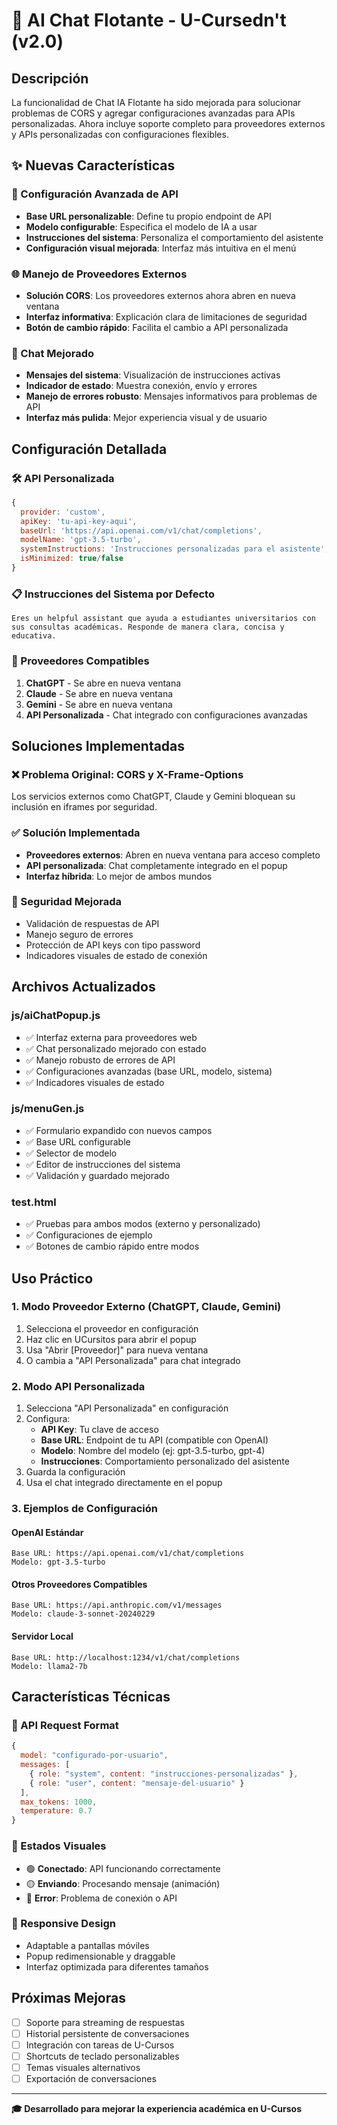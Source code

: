 # 🤖 AI Chat Flotante - U-Cursedn't (v2.0)

## Descripción
La funcionalidad de Chat IA Flotante ha sido mejorada para solucionar problemas de CORS y agregar configuraciones avanzadas para APIs personalizadas. Ahora incluye soporte completo para proveedores externos y APIs personalizadas con configuraciones flexibles.

## ✨ Nuevas Características

### 🔧 Configuración Avanzada de API
- **Base URL personalizable**: Define tu propio endpoint de API
- **Modelo configurable**: Especifica el modelo de IA a usar
- **Instrucciones del sistema**: Personaliza el comportamiento del asistente
- **Configuración visual mejorada**: Interfaz más intuitiva en el menú

### 🌐 Manejo de Proveedores Externos
- **Solución CORS**: Los proveedores externos ahora abren en nueva ventana
- **Interfaz informativa**: Explicación clara de limitaciones de seguridad
- **Botón de cambio rápido**: Facilita el cambio a API personalizada

### 💬 Chat Mejorado
- **Mensajes del sistema**: Visualización de instrucciones activas
- **Indicador de estado**: Muestra conexión, envío y errores
- **Manejo de errores robusto**: Mensajes informativos para problemas de API
- **Interfaz más pulida**: Mejor experiencia visual y de usuario

## Configuración Detallada

### 🛠️ API Personalizada
```javascript
{
  provider: 'custom',
  apiKey: 'tu-api-key-aqui',
  baseUrl: 'https://api.openai.com/v1/chat/completions',
  modelName: 'gpt-3.5-turbo',
  systemInstructions: 'Instrucciones personalizadas para el asistente',
  isMinimized: true/false
}
```

### 📋 Instrucciones del Sistema por Defecto
```
Eres un helpful assistant que ayuda a estudiantes universitarios con sus consultas académicas. Responde de manera clara, concisa y educativa.
```

### 🔗 Proveedores Compatibles
1. **ChatGPT** - Se abre en nueva ventana
2. **Claude** - Se abre en nueva ventana  
3. **Gemini** - Se abre en nueva ventana
4. **API Personalizada** - Chat integrado con configuraciones avanzadas

## Soluciones Implementadas

### ❌ Problema Original: CORS y X-Frame-Options
Los servicios externos como ChatGPT, Claude y Gemini bloquean su inclusión en iframes por seguridad.

### ✅ Solución Implementada
- **Proveedores externos**: Abren en nueva ventana para acceso completo
- **API personalizada**: Chat completamente integrado en el popup
- **Interfaz híbrida**: Lo mejor de ambos mundos

### 🔐 Seguridad Mejorada
- Validación de respuestas de API
- Manejo seguro de errores
- Protección de API keys con tipo password
- Indicadores visuales de estado de conexión

## Archivos Actualizados

### js/aiChatPopup.js
- ✅ Interfaz externa para proveedores web
- ✅ Chat personalizado mejorado con estado
- ✅ Manejo robusto de errores de API
- ✅ Configuraciones avanzadas (base URL, modelo, sistema)
- ✅ Indicadores visuales de estado

### js/menuGen.js  
- ✅ Formulario expandido con nuevos campos
- ✅ Base URL configurable
- ✅ Selector de modelo
- ✅ Editor de instrucciones del sistema
- ✅ Validación y guardado mejorado

### test.html
- ✅ Pruebas para ambos modos (externo y personalizado)
- ✅ Configuraciones de ejemplo
- ✅ Botones de cambio rápido entre modos

## Uso Práctico

### 1. Modo Proveedor Externo (ChatGPT, Claude, Gemini)
1. Selecciona el proveedor en configuración
2. Haz clic en UCursitos para abrir el popup
3. Usa "Abrir [Proveedor]" para nueva ventana
4. O cambia a "API Personalizada" para chat integrado

### 2. Modo API Personalizada
1. Selecciona "API Personalizada" en configuración
2. Configura:
   - **API Key**: Tu clave de acceso
   - **Base URL**: Endpoint de tu API (compatible con OpenAI)
   - **Modelo**: Nombre del modelo (ej: gpt-3.5-turbo, gpt-4)
   - **Instrucciones**: Comportamiento personalizado del asistente
3. Guarda la configuración
4. Usa el chat integrado directamente en el popup

### 3. Ejemplos de Configuración

#### OpenAI Estándar
```
Base URL: https://api.openai.com/v1/chat/completions
Modelo: gpt-3.5-turbo
```

#### Otros Proveedores Compatibles
```
Base URL: https://api.anthropic.com/v1/messages
Modelo: claude-3-sonnet-20240229
```

#### Servidor Local
```
Base URL: http://localhost:1234/v1/chat/completions
Modelo: llama2-7b
```

## Características Técnicas

### 📡 API Request Format
```javascript
{
  model: "configurado-por-usuario",
  messages: [
    { role: "system", content: "instrucciones-personalizadas" },
    { role: "user", content: "mensaje-del-usuario" }
  ],
  max_tokens: 1000,
  temperature: 0.7
}
```

### 🎨 Estados Visuales
- 🟢 **Conectado**: API funcionando correctamente
- 🟡 **Enviando**: Procesando mensaje (animación)
- 🔴 **Error**: Problema de conexión o API

### 📱 Responsive Design
- Adaptable a pantallas móviles
- Popup redimensionable y draggable
- Interfaz optimizada para diferentes tamaños

## Próximas Mejoras
- [ ] Soporte para streaming de respuestas
- [ ] Historial persistente de conversaciones
- [ ] Integración con tareas de U-Cursos
- [ ] Shortcuts de teclado personalizables
- [ ] Temas visuales alternativos
- [ ] Exportación de conversaciones

---

**🎓 Desarrollado para mejorar la experiencia académica en U-Cursos**
